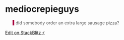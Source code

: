 # mediocrepieguys

<blockquote style="padding-left:5px;border-left:5px solid #a04;">did somebody order an extra large sausage pizza?</blockquote>


[Edit on StackBlitz ⚡️](https://stackblitz.com/edit/mediocrepieguys-f6b7ya)